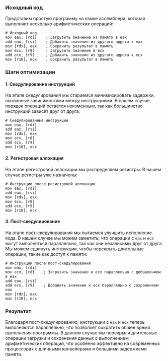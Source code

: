 ### Исходный код

Представим простую программу на языке ассемблера, которая выполняет несколько арифметических операций:

```x86asm
# Исходный код
mov eax, [rdi]    ; Загрузить значение из памяти в eax
add eax, [rsi]    ; Добавить значение из другого адреса к eax
mov [rdx], eax    ; Сохранить результат в память
mov ecx, [r8]     ; Загрузить значение в ecx
add ecx, [r9]     ; Добавить значение из другого адреса к ecx
mov [r10], ecx    ; Сохранить результат в память
```

### Шаги оптимизации

#### 1. Скедулирование инструкций

На этапе скедулирования мы стараемся минимизировать задержки, вызванные зависимостями между инструкциями. В нашем случае, порядок операций остаётся неизменным, так как большинство инструкций зависят друг от друга:

```x86asm
# Скедулированные инструкции
mov eax, [rdi]
add eax, [rsi]
mov [rdx], eax
mov ecx, [r8]
add ecx, [r9]
mov [r10], ecx
```

#### 2. Регистровая аллокация

На этапе регистровой аллокации мы распределяем регистры. В нашем случае регистры уже назначены:

```x86asm
# Инструкции после регистровой аллокации
mov eax, [rdi]
add eax, [rsi]
mov [rdx], eax
mov ecx, [r8]
add ecx, [r9]
mov [r10], ecx
```

#### 3. Пост-скедулирование

На этапе пост-скедулирования мы пытаемся улучшить исполнение кода. В нашем случае мы можем заметить, что операции с `eax` и `ecx` могут выполняться параллельно, так как они независимы друг от друга. Мы можем сдвинуть инструкции, чтобы перекрыть длительные операции, такие как доступ к памяти:

```x86asm
# Инструкции после пост-скедулирования
mov eax, [rdi]
mov ecx, [r8]    ; Загрузить значение в ecx параллельно с добавлением в eax
add eax, [rsi]
add ecx, [r9]    ; Добавить значение к ecx параллельно с сохранением eax
mov [rdx], eax
mov [r10], ecx
```

### Результат

Благодаря пост-скедулированию, инструкции с `eax` и `ecx` теперь выполняются параллельно, что позволяет сократить общее время выполнения программы. В данном случае мы перекрыли длительные операции загрузки и сохранения данных с выполнением арифметических операций, что особенно эффективно на современных процессорах с длинными конвейерами и большими задержками памяти.
